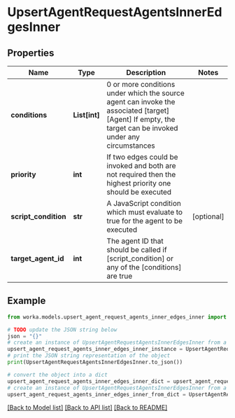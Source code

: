 # UpsertAgentRequestAgentsInnerEdgesInner


## Properties

Name | Type | Description | Notes
------------ | ------------- | ------------- | -------------
**conditions** | **List[int]** | 0 or more conditions under which the source agent can invoke the associated [target] [Agent] If empty, the target can be invoked under any circumstances | 
**priority** | **int** | If two edges could be invoked and both are not required then the highest priority one should be executed | 
**script_condition** | **str** | A JavaScript condition which must evaluate to true for the agent to be executed | [optional] 
**target_agent_id** | **int** | The agent ID that should be called if [script_condition] or any of the [conditions] are true | 

## Example

```python
from worka.models.upsert_agent_request_agents_inner_edges_inner import UpsertAgentRequestAgentsInnerEdgesInner

# TODO update the JSON string below
json = "{}"
# create an instance of UpsertAgentRequestAgentsInnerEdgesInner from a JSON string
upsert_agent_request_agents_inner_edges_inner_instance = UpsertAgentRequestAgentsInnerEdgesInner.from_json(json)
# print the JSON string representation of the object
print(UpsertAgentRequestAgentsInnerEdgesInner.to_json())

# convert the object into a dict
upsert_agent_request_agents_inner_edges_inner_dict = upsert_agent_request_agents_inner_edges_inner_instance.to_dict()
# create an instance of UpsertAgentRequestAgentsInnerEdgesInner from a dict
upsert_agent_request_agents_inner_edges_inner_from_dict = UpsertAgentRequestAgentsInnerEdgesInner.from_dict(upsert_agent_request_agents_inner_edges_inner_dict)
```
[[Back to Model list]](../README.md#documentation-for-models) [[Back to API list]](../README.md#documentation-for-api-endpoints) [[Back to README]](../README.md)


